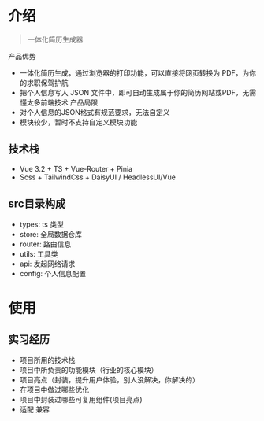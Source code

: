 # 介绍
> 一体化简历生成器

产品优势
 - 一体化简历生成，通过浏览器的打印功能，可以直接将网页转换为 PDF，为你的求职保驾护航
 - 把个人信息写入 JSON 文件中，即可自动生成属于你的简历网站或PDF，无需懂太多前端技术
产品局限
 - 对个人信息的JSON格式有规范要求，无法自定义
 - 模块较少，暂时不支持自定义模块功能

## 技术栈

- Vue 3.2 + TS + Vue-Router + Pinia
- Scss + TailwindCss + DaisyUI / HeadlessUI/Vue

## src目录构成

- types: ts 类型
- store: 全局数据仓库
- router: 路由信息
- utils: 工具类
- api: 发起网络请求
- config: 个人信息配置
  
# 使用

## 实习经历
 - 项目所用的技术栈
 - 项目中所负责的功能模块（行业的核心模块）
 - 项目亮点（封装，提升用户体验，别人没解决，你解决的）
 - 在项目中做过哪些优化
 - 项目中封装过哪些可复用组件(项目亮点)
 - 适配 兼容

